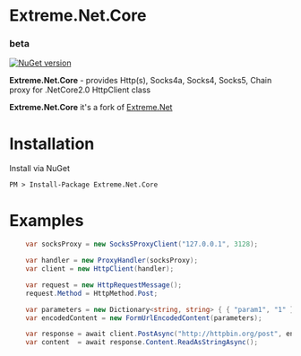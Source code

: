 # Extreme.Net.Core
### beta

[![NuGet version](https://badge.fury.io/nu/Extreme.Net.Core.svg)](https://badge.fury.io/nu/Extreme.Net.Core)

**Extreme.Net.Core** - provides Http(s), Socks4a, Socks4, Socks5, Chain proxy for .NetCore2.0 HttpClient class

**Extreme.Net.Core** it's a fork of [Extreme.Net](https://github.com/nickolasKrayn/Extreme.Net)


# Installation
 
Install via NuGet
 
```
PM > Install-Package Extreme.Net.Core
```
 
# Examples
 
```csharp
    var socksProxy = new Socks5ProxyClient("127.0.0.1", 3128);

    var handler = new ProxyHandler(socksProxy);
    var client = new HttpClient(handler);

    var request = new HttpRequestMessage();
	request.Method = HttpMethod.Post;

    var parameters = new Dictionary<string, string> { { "param1", "1" }, { "param2", "2" } };
    var encodedContent = new FormUrlEncodedContent(parameters);

    var response = await client.PostAsync("http://httpbin.org/post", encodedContent);
    var content  = await response.Content.ReadAsStringAsync();
``` 